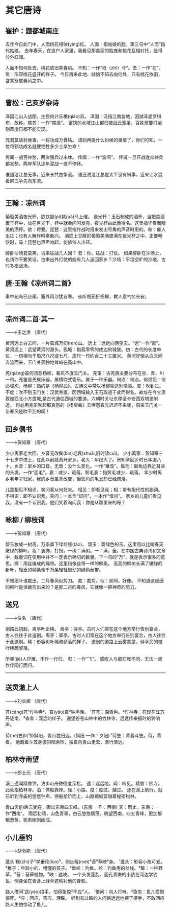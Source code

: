 <link href="../../css/style.css" rel="stylesheet" type="text/css" />

# 其它唐诗

<div class="p">

## 崔护：题都城南庄

去年今日此门中，人面桃花相映(yìng)红。
<span class="comment">人面：指姑娘的脸。第三句中“人面”指代姑娘。
去年春天，在这户人家里，我看见那美丽的脸庞和桃花互相衬托，显得分外红润。

人面不知何处去，桃花依旧笑春风。
<span class="comment">不知：一作“秖（zhǐ）今”。去：一作“在”。笑：形容桃花盛开的样子。
今日再来此地，姑娘不知去向何处，只有桃花依旧，含笑怒放春风之中。

----

## 曹松：己亥岁杂诗

泽国江山入战图，生民何计乐樵(qiáo)苏。
<span class="comment">泽国：泛指江南各地，因湖泽星罗棋布，故称。樵苏：一作“樵渔”。
富饶的水域江山都已被战云笼罩，百姓想要打柴割草度日都不能实现。

凭君莫话封侯事，一将功成万骨枯。
<span class="comment">请别再提什么封侯的事情了，你们可知，一位将领功成名就要牺牲多少士卒生命！

传闻一战百神愁，两岸强兵过未休。
<span class="comment">传闻：一作“波间”。
传说一旦开战连众神灵都发愁，两岸军队连年混战一直不停休。

谁道沧江总无事，近来长共血争流。
<span class="comment">谁还说沧江总是太平没有祸事，近来江水混着鲜血争先向东流。

----

## 王翰：凉州词

​葡萄美酒夜光杯，欲饮琵(pí)琶(pá)马上催。
<span class="comment">夜光杯：玉石制成的酒杯，当把美酒置于杯中，放在月光下，杯中就会闪闪发亮，夜光杯由此而得名。这里指华贵而精美的酒杯。欲：将要。琵琶：这里指作战时用来发出号角的声音时用的。催：催人出征；也有人解作鸣奏助兴。
酒筵上甘醇的葡萄美酒盛满在夜光杯之中，正要畅饮时，马上琵琶也声声响起，仿佛催人出征。

醉卧沙场君莫笑，古来征战几人回？
<span class="comment">君：你。征战：打仗。
如果醉卧在沙场上，也请你不要笑话，古来出外打仗的能有几人返回家乡？沙场：平坦空旷的沙地，古时多指战场。

## 唐·王翰《凉州词二首》

秦中花鸟已应阑，塞外风沙犹自寒。
夜听胡笳折杨柳，教人意气忆长安。

----
## 凉州词二首·其一

<span class="r">--->王之涣 〔唐代〕

黄河远上白云间，一片孤城万仞(rèn)山。
<span class="comment">远上：远远向西望去。“远”一作“直”。黄河远上：远望黄河的源头。孤城：指孤零零的戍边的城堡。仞：古代的长度单位，一仞相当于周尺八尺或七尺。周尺一尺约合二十三厘米。
黄河好像从白云间奔流而来，玉门关孤独地耸峙在高山中。

羌(qiāng)笛何须怨杨柳，春风不度玉门关。
<span class="comment">羌笛：古羌族主要分布在甘、青、川一带。羌笛是羌族乐器，属横吹式管乐。属于一种乐器。何须：何必。何须怨：何必埋怨。杨柳：指的是《杨柳曲》。古诗文中常以杨柳喻送别情事。度：吹到过。不度：吹不到玉门关：汉武帝置，因西域输入玉石取道于此而得名。故址在今甘肃敦煌西北小方盘城,是古代通往西域的要道。六朝时关址东移至今安西双塔堡附近。
何必用羌笛吹起那哀怨的《杨柳曲》去埋怨春光迟迟不来呢，原来玉门关一带春风是吹不到的啊！

## 回乡偶书

<span class="r">--->贺知章 〔唐代〕

少小离家老大回，乡音无改鬓(bìn)毛衰(shuāi,旧时读cuī)。
<span class="comment">少小离家：贺知章三十七岁中进士，在此以前就离开家乡。老大：年纪大了。贺知章回乡时已年逾八十。乡音：家乡的口音。无改：没什么变化。一作“难改”。鬓毛：额角边靠近耳朵的头发。一作“面毛”。衰：减少，疏落。鬓毛衰：指鬓毛减少，疏落。
年少时离乡老年才归家，我的乡音虽未改变，但鬓角的毛发却已经疏落。

儿童相见不相识，笑问客从何处来。 
<span class="comment">相见：即看见我；相：带有指代性的副词。不相识：即不认识我。笑问：一本作“却问”，一本作“借问”。
家乡的儿童们看见我，没有一个认识我。他们笑着询问我：你是从哪里来的呀？

## 咏柳 / 柳枝词

<span class="r">--->贺知章 〔唐代〕

碧玉妆成一树高，万条垂下绿丝绦(tāo)。
<span class="comment">碧玉：碧绿色的玉。这里用以比喻春天嫩绿的柳叶。妆：装饰，打扮。一树：满树。一：满，全。在中国古典诗词和文章中，数量词在使用中并不一定表示确切的数量。下一句的“万”，就是表示很多的意思。绦：用丝编成的绳带。这里指像丝带一样的柳条。
高高的柳树长满了嫩绿的新叶，轻垂的柳条像千万条轻轻飘动的绿色丝带。

不知细叶谁裁出，二月春风似剪刀。
<span class="comment">裁：裁剪。似：如同，好像。
不知道这细细的柳叶是谁裁剪出来的？是那二月的春风，它就像一把神奇的剪刀。

## 送兄

<span class="r">--->佚名 〔唐代〕

别路云初起，离亭叶正稀。
<span class="comment">离亭：驿亭。古时人们常在这个地方举行告别宴会，古人往往于此送别。离亭：驿亭。古时人们常在这个地方举行告别宴会，古人往往于此送别。稀：形容树叶稀疏寥落的样子。
送别的道路上云雾蒙蒙，驿亭旁的枝叶稀疏寥落。

所嗟(jiē)人异雁，不作一行归。 
<span class="comment">归：一作“飞”。
感叹人与那归雁不同，无法一起作伴同行而归。

----

## 送灵澈上人

<span class="r">--->刘长卿 〔唐代〕

苍(cāng)苍¹竹林寺²，杳(yǎo)杳³钟声晚。
<span class="comment">¹苍苍：深青色。²竹林寺：在现在江苏丹徒南。³杳杳：深远的样子。
遥望苍苍山林中的竹林寺，远远传来报时的钟响声。

荷(hè)笠(lì)¹带斜阳，青山独归远。(斜阳 一作：夕阳)
<span class="comment">¹荷笠：背着斗笠。荷，背着。
他戴着斗笠身披斜阳余晖，独自向青山走去，渐行渐远。

</div>

## 柏林寺南望

<span class="r">--->郎士元 〔唐代〕

<div class="p">

溪上遥闻精舍钟，泊(bó)舟微径度深松。
<span class="comment">遥：远远地。闻：听见。精舍：佛寺，此处指柏林寺。泊：停船靠岸。径：小路。度：度过，越过。
<span class="translation">还在溪上航行，就已听到寺庙的悠悠钟声。停船拾阶而上，山路蜿蜒穿越着秘密松林。

青山霁(jì)后云犹在，画出东南四五峰。(东南 一作：西南)
<span class="comment">霁：雨止。东南：一作“西南”。
<span class="translation">雨后初晴，山色青翠，白云悠悠飘荡。眺望西南，四五青峰，更加郁郁葱葱，犹若刚刚画成。

</div>

## 小儿垂钓

<span class="r">--->胡令能 〔唐代〕

<div class="p">

蓬头¹稚(zhì)子²学垂纶(lún)³，侧坐莓(méi)⁴苔⁵草映⁶身。
<span class="comment">¹蓬头：形容小孩可爱。²稚子：年龄小的、懵懂的孩子。³垂纶：钓鱼。纶：钓鱼用的丝线。⁴莓：一种野草。⁵苔：苔藓植物。⁶映：遮映。
<span class="translation">一个头发蓬乱、面孔青嫩的小孩在河边学钓鱼，侧身坐在青苔上绿草遮映衬他的身影。

路人借问¹遥(yáo)招手，怕得鱼惊²不应³人。
<span class="comment">¹借问：向人打听。²鱼惊：鱼儿受到惊吓。³应：回应，答应，理睬。
<span class="translation">听到有过路的人问路远远地摆了摆手，不敢回应路人生怕惊动了鱼儿。

</div>

